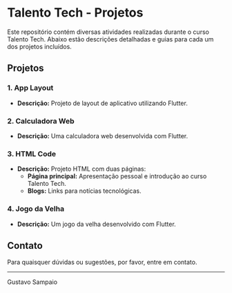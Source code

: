 # Talento Tech - Projetos

Este repositório contém diversas atividades realizadas durante o curso Talento Tech. Abaixo estão descrições detalhadas e guias para cada um dos projetos incluídos.

## Projetos

### 1. App Layout
- **Descrição:** Projeto de layout de aplicativo utilizando Flutter.


### 2. Calculadora Web
- **Descrição:** Uma calculadora web desenvolvida com Flutter.


### 3. HTML Code
- **Descrição:** Projeto HTML com duas páginas:
  - **Página principal:** Apresentação pessoal e introdução ao curso Talento Tech.
  - **Blogs:** Links para notícias tecnológicas.


### 4. Jogo da Velha
- **Descrição:** Um jogo da velha desenvolvido com Flutter.




## Contato

Para quaisquer dúvidas ou sugestões, por favor, entre em contato.

---

 Gustavo Sampaio
